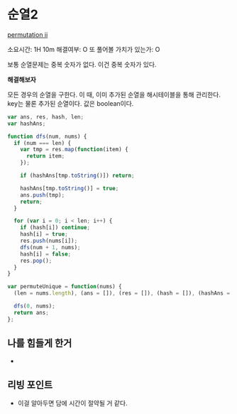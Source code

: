 # 순열2

[permutation ii](https://leetcode.com/problems/permutations-ii)

소요시간: 1H 10m
해결여부: O
또 풀어볼 가치가 있는가: O

보통 순열문제는 중복 숫자가 없다.
이건 중복 숫자가 있다.

**해결해보자**

모든 경우의 순열을 구한다.
이 때, 이미 추가된 순열을 해시테이블을 통해 관리한다. key는 물론 추가된 순열이다. 값은 boolean이다.

```js
var ans, res, hash, len;
var hashAns;

function dfs(num, nums) {
  if (num === len) {
    var tmp = res.map(function(item) {
      return item;
    });

    if (hashAns[tmp.toString()]) return;

    hashAns[tmp.toString()] = true;
    ans.push(tmp);
    return;
  }

  for (var i = 0; i < len; i++) {
    if (hash[i]) continue;
    hash[i] = true;
    res.push(nums[i]);
    dfs(num + 1, nums);
    hash[i] = false;
    res.pop();
  }
}

var permuteUnique = function(nums) {
  (len = nums.length), (ans = []), (res = []), (hash = []), (hashAns = []);

  dfs(0, nums);
  return ans;
};
```

## 나를 힘들게 한거

-

## 리빙 포인트

- 이걸 알아두면 담에 시간이 절약될 거 같다.
